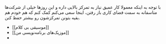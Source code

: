
با توجه به اینکه معمولا کار عمیق نیاز به تمرکز بالایی داره و این روزها خیلی از شرکت‌ها متاسفانه به سمت فضای کاری باز رفتن، اینجا سعی می‌کنم کمک کنم که هم خودم هم بقیه بتونن تمرکزشون رو بیشتر حفظ کنن.

- [[موسیقی بی کلام]]
- [[موزیک‌های برنامه‌نویسی من]]
- 